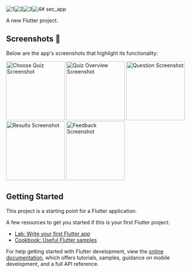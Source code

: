 ![1](https://github.com/user-attachments/assets/5f6a5612-edd8-417d-bc29-cb7c94bf22ab)![2](https://github.com/user-attachments/assets/15a61d26-f985-4752-9a1d-8c93b9a35a5e)![3](https://github.com/user-attachments/assets/39f7ce7a-3927-4c9c-88ca-f9721a9384c2)![4](https://github.com/user-attachments/assets/90cdfe5b-3821-40ba-8c32-d57ccc02538c)# sec_app

A new Flutter project.
## Screenshots 📸
Below are the app's screenshots that highlight its functionality:


<img src="https://github.com/user-attachments/assets/4d6224e2-9152-41ea-b502-907b5fb0feb6" alt="Choose Quiz Screenshot" width="160"> <img src="https://github.com/user-attachments/assets/7738111f-c824-4bbc-8c1e-57edcdbf9447" alt="Quiz Overview Screenshot" width="160"> <img src="https://github.com/user-attachments/assets/c7524d45-c341-44fc-8888-1e0d701e6c37" alt="Question Screenshot" width="160"> <img src="https://github.com/user-attachments/assets/687c6030-6f68-471f-84c1-fc6add53412a" alt="Results Screenshot" width="160"> <img src="https://github.com/user-attachments/assets/2d8abb2d-7878-41d9-95ca-daff068c96fb" alt="Feedback Screenshot" width="160">

## Getting Started

This project is a starting point for a Flutter application.

A few resources to get you started if this is your first Flutter project:

- [Lab: Write your first Flutter app](https://docs.flutter.dev/get-started/codelab)
- [Cookbook: Useful Flutter samples](https://docs.flutter.dev/cookbook)

For help getting started with Flutter development, view the
[online documentation](https://docs.flutter.dev/), which offers tutorials,
samples, guidance on mobile development, and a full API reference.
